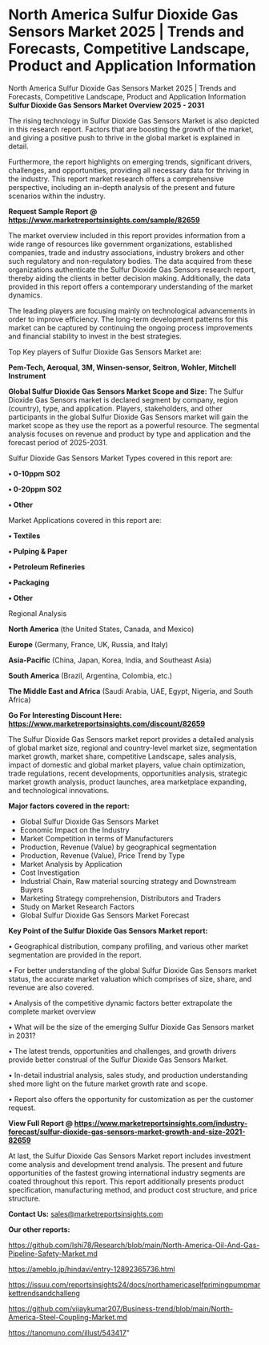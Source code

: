 # North America Sulfur Dioxide Gas Sensors Market 2025 | Trends and Forecasts, Competitive Landscape, Product and Application Information
North America Sulfur Dioxide Gas Sensors Market 2025 | Trends and Forecasts, Competitive Landscape, Product and Application Information
<Strong> Sulfur Dioxide Gas Sensors Market Overview 2025 - 2031</strong>

The rising technology in Sulfur Dioxide Gas Sensors Market is also depicted in this research report. Factors that are boosting the growth of the market, and giving a positive push to thrive in the global market is explained in detail.

Furthermore, the report highlights on emerging trends, significant drivers, challenges, and opportunities, providing all necessary data for thriving in the industry. This report market research offers a comprehensive perspective, including an in-depth analysis of the present and future scenarios within the industry.

<strong>Request Sample Report @ <a href=https://www.marketreportsinsights.com/sample/82659>https://www.marketreportsinsights.com/sample/82659</a></strong>

The market overview included in this report provides information from a wide range of resources like government organizations, established companies, trade and industry associations, industry brokers and other such regulatory and non-regulatory bodies. The data acquired from these organizations authenticate the Sulfur Dioxide Gas Sensors research report, thereby aiding the clients in better decision making. Additionally, the data provided in this report offers a contemporary understanding of the market dynamics.

The leading players are focusing mainly on technological advancements in order to improve efficiency. The long-term development patterns for this market can be captured by continuing the ongoing process improvements and financial stability to invest in the best strategies.

Top Key players of Sulfur Dioxide Gas Sensors Market are:

<strong>Pem-Tech, Aeroqual, 3M, Winsen-sensor, Seitron, Wohler, Mitchell Instrument</strong>

<strong><b>Global Sulfur Dioxide Gas Sensors Market Scope and Size:</b></strong>
The Sulfur Dioxide Gas Sensors market is declared segment by company, region (country), type, and application. Players, stakeholders, and other participants in the global Sulfur Dioxide Gas Sensors market will gain the market scope as they use the report as a powerful resource. The segmental analysis focuses on revenue and product by type and application and the forecast period of 2025-2031.

Sulfur Dioxide Gas Sensors Market Types covered in this report are:

<strong>• 0-10ppm SO2

• 0-20ppm SO2

• Other</strong>

Market Applications covered in this report are:

<strong>• Textiles

• Pulping & Paper

• Petroleum Refineries

• Packaging

• Other</strong> 

Regional Analysis

<strong>North America</strong> (the United States, Canada, and Mexico)

<strong>Europe</strong> (Germany, France, UK, Russia, and Italy)

<strong>Asia-Pacific</strong> (China, Japan, Korea, India, and Southeast Asia)

<strong>South America</strong> (Brazil, Argentina, Colombia, etc.)

<strong>The Middle East and Africa</strong> (Saudi Arabia, UAE, Egypt, Nigeria, and South Africa)

<strong>Go For Interesting Discount Here: <a href=https://www.marketreportsinsights.com/discount/82659>https://www.marketreportsinsights.com/discount/82659</a></strong>

The Sulfur Dioxide Gas Sensors market report provides a detailed analysis of global market size, regional and country-level market size, segmentation market growth, market share, competitive Landscape, sales analysis, impact of domestic and global market players, value chain optimization, trade regulations, recent developments, opportunities analysis, strategic market growth analysis, product launches, area marketplace expanding, and technological innovations.

<strong><b>Major factors covered in the report:</b></strong>
<ul>
  <li>Global Sulfur Dioxide Gas Sensors Market </li>
  <li>Economic Impact on the Industry</li>
  <li>Market Competition in terms of Manufacturers</li>
  <li>Production, Revenue (Value) by geographical segmentation</li>
  <li>Production, Revenue (Value), Price Trend by Type</li>
  <li>Market Analysis by Application</li>
  <li>Cost Investigation</li>
  <li>Industrial Chain, Raw material sourcing strategy and Downstream Buyers</li>
  <li>Marketing Strategy comprehension, Distributors and Traders</li>
  <li>Study on Market Research Factors</li>
  <li>Global Sulfur Dioxide Gas Sensors Market Forecast</li>
</ul>

<strong><b>Key Point of the Sulfur Dioxide Gas Sensors Market report:</b></strong>

• Geographical distribution, company profiling, and various other market segmentation are provided in the report.

• For better understanding of the global Sulfur Dioxide Gas Sensors market status, the accurate market valuation which comprises of size, share, and revenue are also covered.

• Analysis of the competitive dynamic factors better extrapolate the complete market overview

• What will be the size of the emerging Sulfur Dioxide Gas Sensors market in 2031?

• The latest trends, opportunities and challenges, and growth drivers provide better construal of the Sulfur Dioxide Gas Sensors Market.

• In-detail industrial analysis, sales study, and production understanding shed more light on the future market growth rate and scope.

• Report also offers the opportunity for customization as per the customer request.

<strong><b>View Full Report @ <a href=https://www.marketreportsinsights.com/industry-forecast/sulfur-dioxide-gas-sensors-market-growth-and-size-2021-82659>https://www.marketreportsinsights.com/industry-forecast/sulfur-dioxide-gas-sensors-market-growth-and-size-2021-82659</a></b></strong>


At last, the Sulfur Dioxide Gas Sensors Market report includes investment come analysis and development trend analysis. The present and future opportunities of the fastest growing international industry segments are coated throughout this report. This report additionally presents product specification, manufacturing method, and product cost structure, and price structure.

<strong>Contact Us:</strong>
sales@marketreportsinsights.com

<strong>Our other reports:</strong>

<a href=https://github.com/Ishi78/Research/blob/main/North-America-Oil-And-Gas-Pipeline-Safety-Market.md>https://github.com/Ishi78/Research/blob/main/North-America-Oil-And-Gas-Pipeline-Safety-Market.md</a>

<a href=https://ameblo.jp/hindavi/entry-12892365736.html>https://ameblo.jp/hindavi/entry-12892365736.html</a>

<a href=https://issuu.com/reportsinsights24/docs/northamericaselfprimingpumpmarkettrendsandchalleng>https://issuu.com/reportsinsights24/docs/northamericaselfprimingpumpmarkettrendsandchalleng</a>

<a href=https://github.com/vijaykumar207/Business-trend/blob/main/North-America-Steel-Coupling-Market.md>https://github.com/vijaykumar207/Business-trend/blob/main/North-America-Steel-Coupling-Market.md</a>

<a href=https://tanomuno.com/illust/543417>https://tanomuno.com/illust/543417</a>"
